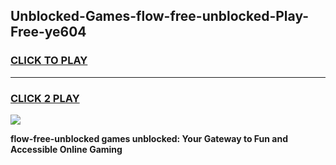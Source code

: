 
## Unblocked-Games-flow-free-unblocked-Play-Free-ye604
<h3>
<a href="https://premium76.site?title=flow-free-unblocked&ref=21A">CLICK TO PLAY</a></h3>
<hr>

<h3>
<a href="https://premium76.site?title=flow-free-unblocked&ref=21A">CLICK 2 PLAY</a>
  
</h3>

<a href="https://premium76.site?title=flow-free-unblocked&ref=21A"><img src="https://clearcache.store/games.png"></a>


**flow-free-unblocked games unblocked: Your Gateway to Fun and Accessible Online Gaming**
